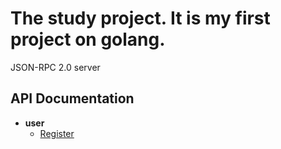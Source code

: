 # The study project. It is my first project on golang.

JSON-RPC 2.0 server

## API Documentation
 - **user**
    - [Register](documentation/api/user-register.md)
